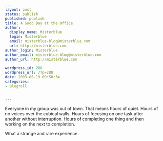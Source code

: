 ```yaml
---
layout: post
status: publish
published: publish
title: A Good Day at the Office
author:
  display_name: Misterblue
  login: Misterblue
  email: misterblue-blog@misterblue.com
  url: http://misterblue.com
author_login: Misterblue
author_email: misterblue-blog@misterblue.com
author_url: http://misterblue.com

wordpress_id: 288
wordpress_url: /?p=288
date: 2003-06-19 09:50:34
categories:
- Blogroll


---
```

<p>
Everyone in my group was out of town.
That means hours of quiet.
Hours of no voices over the cubical walls.
Hours of focusing on one task after another without interruption.
Hours of completing one thing and then working on the next to completion.
</p>
<p>
What a strange and rare experience.
</p>
